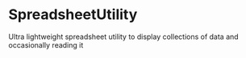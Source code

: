 # SpreadsheetUtility
Ultra lightweight spreadsheet utility to display collections of data and occasionally reading it
